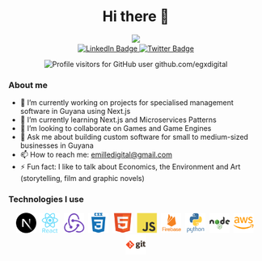 <div id="header" align="center">
  <h1>Hi there 👋</h1>
  <img src="https://media.giphy.com/media/qgQUggAC3Pfv687qPC/giphy.gif" height="300" width="auto"/>
  <div id="badges">
    <a href="https://www.linkedin.com/in/egx/">
      <img src="https://img.shields.io/badge/LinkedIn-blue?style=for-the-badge&logo=linkedin&logoColor=white" alt="LinkedIn Badge"/>
    </a>
    <a href="https://twitter.com/crispyStax">
      <img src="https://img.shields.io/badge/Twitter-blue?style=for-the-badge&logo=twitter&logoColor=white" alt="Twitter Badge"/>
    </a>
    <p>
    <img src="https://komarev.com/ghpvc/?username=egxdigital&style=flat-square&color=blue" alt="Profile visitors for GitHub user github.com/egxdigital"/>    
    </p>  
  </div>
</div>
</div>

### About me
- 🔭 I’m currently working on projects for specialised management software in Guyana using Next.js
- 🌱 I’m currently learning Next.js and Microservices Patterns
- 👯 I’m looking to collaborate on Games and Game Engines
- 💬 Ask me about building custom software for small to medium-sized businesses in Guyana
- 📫 How to reach me: emilledigital@gmail.com
- ⚡ Fun fact: I like to talk about Economics, the Environment and Art (storytelling, film and graphic novels)

### Technologies I use
<div align="center">
    <img src="https://github.com/devicons/devicon/blob/master/icons/nextjs/nextjs-original.svg" title="NextJs" alt="Next.js" width="40" height="40"/>&nbsp;
    <img src="https://github.com/devicons/devicon/blob/master/icons/react/react-original-wordmark.svg" title="React" alt="React" width="40" height="40"/>&nbsp;
    <img src="https://github.com/devicons/devicon/blob/master/icons/redux/redux-original.svg" title="Redux" alt="Redux " width="40" height="40"/>&nbsp;
    <img src="https://github.com/devicons/devicon/blob/master/icons/css3/css3-plain-wordmark.svg"  title="CSS3" alt="CSS" width="40" height="40"/>&nbsp;
    <img src="https://github.com/devicons/devicon/blob/master/icons/html5/html5-original.svg" title="HTML5" alt="HTML" width="40" height="40"/>&nbsp;
    <img src="https://github.com/devicons/devicon/blob/master/icons/javascript/javascript-original.svg" title="JavaScript" alt="JavaScript" width="40" height="40"/>&nbsp;
    <img src="https://github.com/devicons/devicon/blob/master/icons/firebase/firebase-plain-wordmark.svg" title="Firebase" alt="Firebase" width="40" height="40"/>&nbsp;
    <img src="https://github.com/devicons/devicon/blob/master/icons/python/python-original-wordmark.svg" title="Python" alt="Python" width="40" height="40"/>&nbsp;
    <img src="https://github.com/devicons/devicon/blob/master/icons/nodejs/nodejs-original-wordmark.svg" title="NodeJS" alt="NodeJS" width="40" height="40"/>&nbsp;
    <img src="https://github.com/devicons/devicon/blob/master/icons/amazonwebservices/amazonwebservices-plain-wordmark.svg" title="AWS" alt="AWS" width="40" height="40"/>&nbsp;
    <img src="https://github.com/devicons/devicon/blob/master/icons/git/git-original-wordmark.svg" title="Git" **alt="Git" width="40" height="40"/>
  </div>
